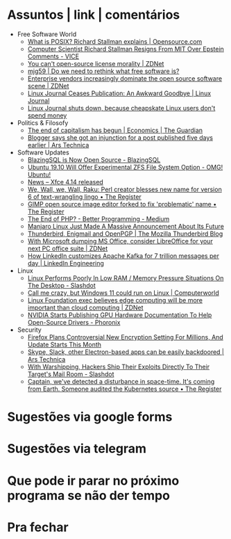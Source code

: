 
Assuntos | link | comentários
=============================
* Free Software World
  * [What is POSIX? Richard Stallman explains | Opensource.com](https://opensource.com/article/19/7/what-posix-richard-stallman-explains)
  * [Computer Scientist Richard Stallman Resigns From MIT Over Epstein Comments - VICE](https://www.vice.com/amp/en_us/article/mbm74x/computer-scientist-richard-stallman-resigns-from-mit-over-epstein-comments)
  * [You can't open-source license morality | ZDNet](https://www.zdnet.com/article/you-cant-open-source-license-morality/)
  * [mjg59 | Do we need to rethink what free software is?](https://mjg59.dreamwidth.org/52907.html)
  * [Enterprise vendors increasingly dominate the open source software scene | ZDNet](https://www.zdnet.com/article/enterprise-vendors-now-dominate-the-open-source-software-scene/)
  * [Linux Journal Ceases Publication: An Awkward Goodbye | Linux Journal](https://www.linuxjournal.com/content/linux-journal-ceases-publication-awkward-goodbye)
  * [Linux Journal shuts down, because cheapskate Linux users don't spend money](https://betanews.com/2019/08/08/linux-journal-dies-again-rip/)
* Politics & Filosofy
  * [The end of capitalism has begun | Economics | The Guardian](http://flip.it/a-IsdV)
  * [Blogger says she got an injunction for a post published five days earlier | Ars Technica](https://arstechnica.com/tech-policy/2019/08/blogger-says-she-got-an-injunction-for-a-post-published-five-days-earlier/)
* Software Updates
  * [BlazingSQL is Now Open Source - BlazingSQL](https://blog.blazingdb.com/blazingsql-is-now-open-source-b859d342ec20)
  * [Ubuntu 19.10 Will Offer Experimental ZFS File System Option - OMG! Ubuntu!](https://www.omgubuntu.co.uk/2019/08/ubuntu-19-10-will-offer-experimental-zfs-file-system-option)
  * [News – Xfce 4.14 released](https://xfce.org/about/news/?post=1565568000)
  * [We, Wall, we, Wall, Raku: Perl creator blesses new name for version 6 of text-wrangling lingo • The Register](https://www.theregister.co.uk/2019/10/11/perl_6_raku_larry_wall/)
  * [GIMP open source image editor forked to fix 'problematic' name • The Register](https://www.theregister.co.uk/2019/08/28/gimp_open_source_image_editor_forked_to_fix_problematic_name/)
  * [The End of PHP? - Better Programming - Medium](https://medium.com/better-programming/the-end-of-php-18ba209dbc6d)
  * [Manjaro Linux Just Made A Massive Announcement About Its Future](https://www.forbes.com/sites/jasonevangelho/2019/09/08/manjaro-linux-just-made-a-massive-announcement-about-its-future/)
  * [Thunderbird, Enigmail and OpenPGP | The Mozilla Thunderbird Blog](https://blog.mozilla.org/thunderbird/2019/10/thunderbird-enigmail-and-openpgp/)
  * [With Microsoft dumping MS Office, consider LibreOffice for your next PC office suite | ZDNet](https://www.zdnet.com/article/with-microsoft-dumping-ms-office-consider-libreoffice-for-your-next-pc-office-suite/)
  * [How LinkedIn customizes Apache Kafka for 7 trillion messages per day | LinkedIn Engineering](https://engineering.linkedin.com/blog/2019/apache-kafka-trillion-messages)
* Linux
  * [Linux Performs Poorly In Low RAM / Memory Pressure Situations On The Desktop - Slashdot](https://linux.slashdot.org/story/19/08/06/1839206/linux-performs-poorly-in-low-ram--memory-pressure-situations-on-the-desktop)
  * [Call me crazy, but Windows 11 could run on Linux | Computerworld](https://www.computerworld.com/article/3438856/call-me-crazy-but-windows-11-could-run-on-linux.html?fbclid=IwAR2nrjkM8-oLxLBmCAmqhHUlvpOHoWQ0WItMcxMH88ZOXJRsRklNZK63lxY)
  * [Linux Foundation exec believes edge computing will be more important than cloud computing | ZDNet](http://flip.it/fX6hLo)
  * [NVIDIA Starts Publishing GPU Hardware Documentation To Help Open-Source Drivers - Phoronix](https://www.phoronix.com/scan.php?page=news_item&px=NVIDIA-Open-GPU-Docs)
* Security
  * [Firefox Plans Controversial New Encryption Setting For Millions, And Update Starts This Month](https://www.forbes.com/sites/zakdoffman/2019/09/08/firefox-announces-major-new-encryption-default-to-protect-millions-of-users/)
  * [Skype, Slack, other Electron-based apps can be easily backdoored | Ars Technica](https://arstechnica.com/information-technology/2019/08/skype-slack-other-electron-based-apps-can-be-easily-backdoored/)
  * [With Warshipping, Hackers Ship Their Exploits Directly To Their Target's Mail Room - Slashdot](https://tech.slashdot.org/story/19/08/07/1947225/with-warshipping-hackers-ship-their-exploits-directly-to-their-targets-mail-room)
  * [Captain, we've detected a disturbance in space-time. It's coming from Earth. Someone audited the Kubernetes source • The Register](https://www.theregister.co.uk/2019/08/06/kubernetes_security_audit/)



Sugestões via google forms
==========================


Sugestões via telegram
======================


Que pode ir parar no próximo programa se não der tempo
=======================================================


Pra fechar
==========

